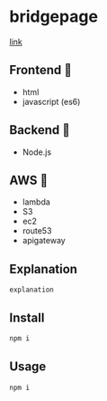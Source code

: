 # bridgepage

[link](https://www.naver.com)

## Frontend 📍

- html
- javascript (es6)

## Backend 📍

- Node.js

## AWS 📍

- lambda
- S3
- ec2
- route53
- apigateway

## Explanation
`explanation`

## Install

```bash
npm i
```

## Usage

```bash
npm i
```
